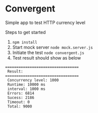 Convergent
==========

Simple app to test HTTP currency level

Steps to get started
1. `npm install`
2. Start mock server `node mock.server.js`
3. Initiate the test `node convergent.js`
4. Test result should show as below

```
=================================
 Result:
=================================
 Concurrency level: 1000
 Runtime: 10000 ms
 interval: 1000 ms
 Errors: 6814
 Sucess: 2186
 Timeout: 0
 Total: 9000
```